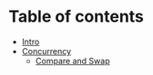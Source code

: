 # Table of contents

* [Intro](README.md)
* [Concurrency](concurrency/README.md)
  * [Compare and Swap](concurrency/compare-and-swap.md)

